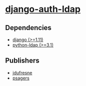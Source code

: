 # [django-auth-ldap](https://pypi.org/project/django-auth-ldap)

## Dependencies
- [django (>=1.11)](packages/d/django.md)
- [python-ldap (>=3.1)](packages/p/python-ldap.md)



## Publishers
- [jdufresne](https://pypi.org/user/jdufresne)
- [psagers](https://pypi.org/user/psagers)


